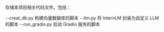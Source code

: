 存储本项目相关代码文件。包括：

--creat_db.py  构建向量数据库的脚本
--llm.py  将 InternLM 封装为自定义 LLM 的脚本
--run_gradio.py  启动 Gradio 服务的脚本
